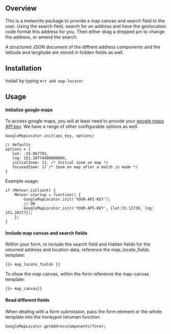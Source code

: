 ## Overview 

This is a meteorite package to provide a map canvas and search field to the user.  Using the search field, search for an address and have the geolocation code format this address for you.  Then either drag a dropped pin to change the address, or amend the search.

A structured JSON document of the diffrent address components and the latitude and langitude are stored in hidden fields as well.

## Installation

Install by typing `mrt add map-locator`

## Usage

#### Initialize google maps

To access google maps, you will at least need to provide your [google maps API key](https://developers.google.com/maps/documentation/javascript/tutorial#api_key).  We have a range of other configurable options as well.

    GoogleMapLocator.init(api_key, options)
    
    // defaults
    options = {
       lat: -33.867791,
       lng: 151.20774900000004,
       initialZoom: 12, /* Initial zoom on map */
       focusedZoom: 17 /* Zoom on map after a match is made */
    }
    
Example usage:

    if (Meteor.isClient) {
    	Meteor.startup = function() {
    		GoogleMapLocator.init('YOUR-API-KEY');
    		// OR
    		GoogleMapLocator.init('YOUR-API-KEY', {lat:33.12738, lng: 151.20277});    		
    	};
    }

#### Include map canvas and search fields

Within your form, to include the search field and hidden fields for the returned address and location data, reference the map_locate_fields template:

    {{> map_locate_fields }}

To show the map canvas, within the form reference the map-canvas template:

    {{> map_canvas}}
    
#### Read different fields

When dealing with a form submission, pass the form element or the whole template into the honeypot ishuman function:

    GoogleMapLocator.getAddressComponents(form);
    
